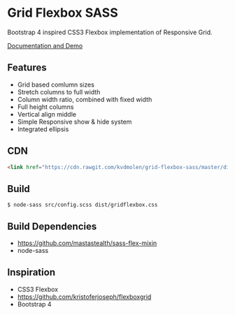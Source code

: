 # Grid Flexbox SASS

Bootstrap 4 inspired CSS3 Flexbox implementation of Responsive Grid.

[Documentation and Demo](http://kvdmolen.github.io/grid-flexbox-sass/)

## Features

- Grid based comlumn sizes
- Stretch columns to full width
- Column width ratio, combined with fixed width
- Full height columns
- Vertical align middle
- Simple Responsive show & hide system
- Integrated ellipsis

## CDN

```html
<link href="https://cdn.rawgit.com/kvdmolen/grid-flexbox-sass/master/dist/gridflexbox.min.css" rel="stylesheet" type="text/css">
```

## Build

    $ node-sass src/config.scss dist/gridflexbox.css

## Build Dependencies

- https://github.com/mastastealth/sass-flex-mixin
- node-sass

## Inspiration

- CSS3 Flexbox
- https://github.com/kristoferjoseph/flexboxgrid
- Bootstrap 4
